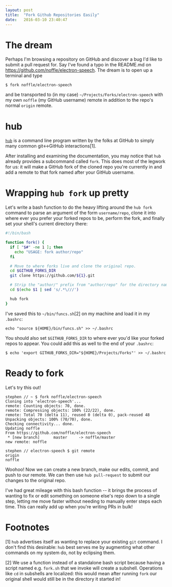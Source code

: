```yaml
---
layout: post
title:  "Fork Github Repositories Easily"
date:   2016-03-10 23:40:47
---
```

# The dream

Perhaps I'm browsing a repository on GitHub and discover a bug I'd like to submit a pull request for. Say I've found a typo in the README.md on https://github.com/noffle/electron-speech. The dream is to open up a terminal and type

```
$ fork noffle/electron-speech
```

and be transported to (in my case) `~/Projects/Forks/electron-speech` with my own `noffle` (my GitHub username) remote in addition to the repo's normal `origin` remote.

# hub

[`hub`](https://github.com/github/hub) is a command line program written by the folks at GitHub to simply many common git<->GitHub interactions[1].

After installing and examining the documentation, you may notice that `hub` already provides a subcommand called `fork`. This does most of the legwork for us: it will make a GitHub fork of the cloned repo you're currently in and add a remote to that fork named after your GitHub username.

# Wrapping `hub fork` up pretty

Let's write a bash function to do the heavy lifting around the `hub fork` command to parse an argument of the form `username/repo`, clone it into where ever you prefer your forked repos to be, perform the fork, and finally set your shell's current directory there:

```sh
#!/bin/bash

function fork() {
  if [ "$#" -ne 1 ]; then
    echo "USAGE: fork author/repo"
  fi

  # Move to where forks live and clone the original repo.
  cd $GITHUB_FORKS_DIR
  git clone https://github.com/${1}.git

  # Strip the "author/" prefix from "author/repo" for the directory name
  cd $(echo $1 | sed 's/.*\///')

  hub fork
}
```

I've saved this to `~/bin/funcs.sh`[2] on my machine and load it in my `.bashrc`:

```
echo "source ${HOME}/bin/funcs.sh" >> ~/.bashrc
```


You should also set `$GITHUB_FORKS_DIR` to where ever you'd like your forked repos to appear. You could add this as well to the end of your `.bashrc`:

```
$ echo 'export GITHUB_FORKS_DIR="${HOME}/Projects/Forks"' >> ~/.bashrc
```

# Ready to fork

Let's try this out!

```
stephen // ~ $ fork noffle/electron-speech
Cloning into 'electron-speech'...
remote: Counting objects: 70, done.
remote: Compressing objects: 100% (22/22), done.
remote: Total 70 (delta 11), reused 0 (delta 0), pack-reused 48
Unpacking objects: 100% (70/70), done.
Checking connectivity... done.
Updating noffle
From https://github.com/noffle/electron-speech
 * [new branch]      master     -> noffle/master
new remote: noffle

stephen // electron-speech $ git remote
origin
noffle
```

Woohoo! Now we can create a new branch, make our edits, commit, and push to our remote. We can then use `hub pull-request` to submit our changes to the original repo.

I've had great mileage with this bash function -- it brings the process of wanting to fix or edit something on someone else's repo down to a single step, letting me move faster without needing to manually enter steps each time. This can really add up when you're writing PRs in bulk!


# Footnotes

 [1] `hub` advertises itself as wanting to replace your existing `git` command. I don't find this desirable: `hub` best serves me by augmenting what other commands on my system do, not by eclipsing them.


 [2] We use a function instead of a standalone bash script because having a script named e.g. `fork.sh` that we invoke will create a subshell. Operations like `cd` in subshells are localized: this would mean after running `fork` our original shell would still be in the directory it started in!
